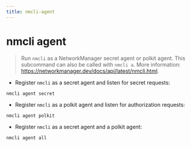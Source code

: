 ```yaml
---
title: nmcli-agent
---
```

# nmcli agent

> Run `nmcli` as a NetworkManager secret agent or polkit agent.
> This subcommand can also be called with `nmcli a`.
> More information: <https://networkmanager.dev/docs/api/latest/nmcli.html>.

- Register `nmcli` as a secret agent and listen for secret requests:

`nmcli agent secret`

- Register `nmcli` as a polkit agent and listen for authorization requests:

`nmcli agent polkit`

- Register `nmcli` as a secret agent and a polkit agent:

`nmcli agent all`

